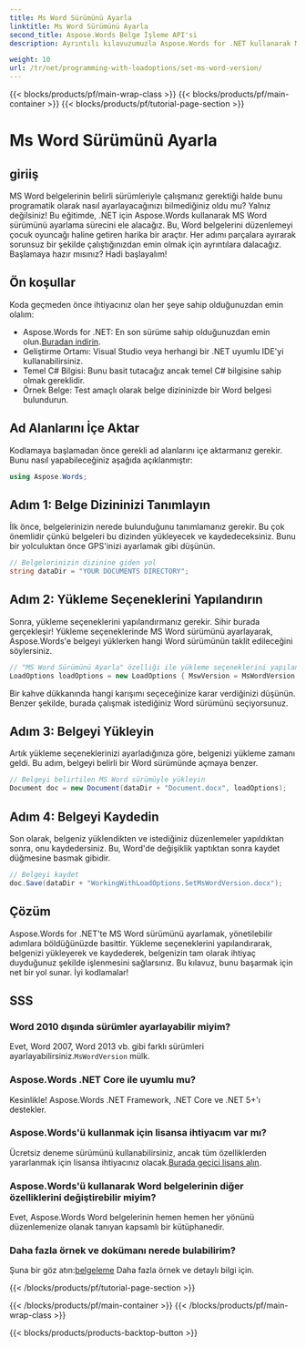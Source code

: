 ```yaml
---
title: Ms Word Sürümünü Ayarla
linktitle: Ms Word Sürümünü Ayarla
second_title: Aspose.Words Belge İşleme API'si
description: Ayrıntılı kılavuzumuzla Aspose.Words for .NET kullanarak MS Word sürümlerini nasıl ayarlayacağınızı öğrenin. Belge düzenlemeyi kolaylaştırmak isteyen geliştiriciler için mükemmeldir.

weight: 10
url: /tr/net/programming-with-loadoptions/set-ms-word-version/
---
```


{{< blocks/products/pf/main-wrap-class >}}
{{< blocks/products/pf/main-container >}}
{{< blocks/products/pf/tutorial-page-section >}}

# Ms Word Sürümünü Ayarla

## giriiş

MS Word belgelerinin belirli sürümleriyle çalışmanız gerektiği halde bunu programatik olarak nasıl ayarlayacağınızı bilmediğiniz oldu mu? Yalnız değilsiniz! Bu eğitimde, .NET için Aspose.Words kullanarak MS Word sürümünü ayarlama sürecini ele alacağız. Bu, Word belgelerini düzenlemeyi çocuk oyuncağı haline getiren harika bir araçtır. Her adımı parçalara ayırarak sorunsuz bir şekilde çalıştığınızdan emin olmak için ayrıntılara dalacağız. Başlamaya hazır mısınız? Hadi başlayalım!

## Ön koşullar

Koda geçmeden önce ihtiyacınız olan her şeye sahip olduğunuzdan emin olalım:

-  Aspose.Words for .NET: En son sürüme sahip olduğunuzdan emin olun.[Buradan indirin](https://releases.aspose.com/words/net/).
- Geliştirme Ortamı: Visual Studio veya herhangi bir .NET uyumlu IDE'yi kullanabilirsiniz.
- Temel C# Bilgisi: Bunu basit tutacağız ancak temel C# bilgisine sahip olmak gereklidir.
- Örnek Belge: Test amaçlı olarak belge dizininizde bir Word belgesi bulundurun.

## Ad Alanlarını İçe Aktar

Kodlamaya başlamadan önce gerekli ad alanlarını içe aktarmanız gerekir. Bunu nasıl yapabileceğiniz aşağıda açıklanmıştır:

```csharp
using Aspose.Words;
```

## Adım 1: Belge Dizininizi Tanımlayın

İlk önce, belgelerinizin nerede bulunduğunu tanımlamanız gerekir. Bu çok önemlidir çünkü belgeleri bu dizinden yükleyecek ve kaydedeceksiniz. Bunu bir yolculuktan önce GPS'inizi ayarlamak gibi düşünün.

```csharp
// Belgelerinizin dizinine giden yol
string dataDir = "YOUR DOCUMENTS DIRECTORY";
```

## Adım 2: Yükleme Seçeneklerini Yapılandırın

Sonra, yükleme seçeneklerini yapılandırmanız gerekir. Sihir burada gerçekleşir! Yükleme seçeneklerinde MS Word sürümünü ayarlayarak, Aspose.Words'e belgeyi yüklerken hangi Word sürümünün taklit edileceğini söylersiniz.

```csharp
// "MS Word Sürümünü Ayarla" özelliği ile yükleme seçeneklerini yapılandırın
LoadOptions loadOptions = new LoadOptions { MswVersion = MsWordVersion.Word2010 };
```

Bir kahve dükkanında hangi karışımı seçeceğinize karar verdiğinizi düşünün. Benzer şekilde, burada çalışmak istediğiniz Word sürümünü seçiyorsunuz.

## Adım 3: Belgeyi Yükleyin

Artık yükleme seçeneklerinizi ayarladığınıza göre, belgenizi yükleme zamanı geldi. Bu adım, belgeyi belirli bir Word sürümünde açmaya benzer.

```csharp
// Belgeyi belirtilen MS Word sürümüyle yükleyin
Document doc = new Document(dataDir + "Document.docx", loadOptions);
```

## Adım 4: Belgeyi Kaydedin

Son olarak, belgeniz yüklendikten ve istediğiniz düzenlemeler yapıldıktan sonra, onu kaydedersiniz. Bu, Word'de değişiklik yaptıktan sonra kaydet düğmesine basmak gibidir.

```csharp
// Belgeyi kaydet
doc.Save(dataDir + "WorkingWithLoadOptions.SetMsWordVersion.docx");
```

## Çözüm

Aspose.Words for .NET'te MS Word sürümünü ayarlamak, yönetilebilir adımlara böldüğünüzde basittir. Yükleme seçeneklerini yapılandırarak, belgenizi yükleyerek ve kaydederek, belgenizin tam olarak ihtiyaç duyduğunuz şekilde işlenmesini sağlarsınız. Bu kılavuz, bunu başarmak için net bir yol sunar. İyi kodlamalar!

## SSS

### Word 2010 dışında sürümler ayarlayabilir miyim?
 Evet, Word 2007, Word 2013 vb. gibi farklı sürümleri ayarlayabilirsiniz.`MsWordVersion` mülk.

### Aspose.Words .NET Core ile uyumlu mu?
Kesinlikle! Aspose.Words .NET Framework, .NET Core ve .NET 5+'ı destekler.

### Aspose.Words'ü kullanmak için lisansa ihtiyacım var mı?
 Ücretsiz deneme sürümünü kullanabilirsiniz, ancak tüm özelliklerden yararlanmak için lisansa ihtiyacınız olacak.[Burada geçici lisans alın](https://purchase.aspose.com/temporary-license/).

### Aspose.Words'ü kullanarak Word belgelerinin diğer özelliklerini değiştirebilir miyim?
Evet, Aspose.Words Word belgelerinin hemen hemen her yönünü düzenlemenize olanak tanıyan kapsamlı bir kütüphanedir.

### Daha fazla örnek ve dokümanı nerede bulabilirim?
 Şuna bir göz atın:[belgeleme](https://reference.aspose.com/words/net/) Daha fazla örnek ve detaylı bilgi için.

{{< /blocks/products/pf/tutorial-page-section >}}

{{< /blocks/products/pf/main-container >}}
{{< /blocks/products/pf/main-wrap-class >}}

{{< blocks/products/products-backtop-button >}}
